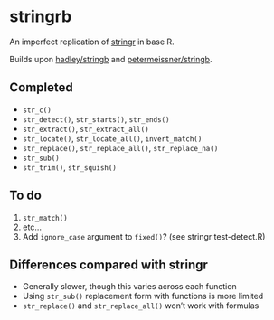 
<!-- README.md is generated from README.Rmd. Please edit that file -->

# stringrb

<!-- badges: start -->
<!-- badges: end -->

An imperfect replication of
[stringr](https://github.com/tidyverse/stringr) in base R.

Builds upon [hadley/stringb](https://github.com/hadley/stringb) and
[petermeissner/stringb](https://github.com/petermeissner/stringb).

## Completed

-   `str_c()`
-   `str_detect()`, `str_starts()`, `str_ends()`
-   `str_extract()`, `str_extract_all()`
-   `str_locate()`, `str_locate_all()`, `invert_match()`
-   `str_replace()`, `str_replace_all()`, `str_replace_na()`
-   `str_sub()`
-   `str_trim()`, `str_squish()`

## To do

1.  `str_match()`
2.  etc…
3.  Add `ignore_case` argument to `fixed()`? (see stringr test-detect.R)

## Differences compared with stringr

-   Generally slower, though this varies across each function
-   Using `str_sub()` replacement form with functions is more limited
-   `str_replace()` and `str_replace_all()` won’t work with formulas
